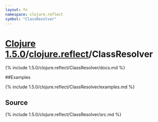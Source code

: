 ```yaml
---
layout: fn
namespace: clojure.reflect
symbol: "ClassResolver"
---
```


# [Clojure 1.5.0](../../)/[clojure.reflect](../)/ClassResolver

{% include 1.5.0/clojure.reflect/ClassResolver/docs.md %}

##Examples

{% include 1.5.0/clojure.reflect/ClassResolver/examples.md %}
## Source
{% include 1.5.0/clojure.reflect/ClassResolver/src.md %}

